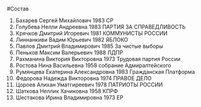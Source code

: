 #Состав
1. Бахарев Сергей Михайлович 1983 СР
2. Голубева Нелли Андреевна 1983 ПАРТИЯ ЗА СПРАВЕДЛИВОСТЬ
3. Крячков Дмитрий Игоревич 1981 КОММУНИСТЫ РОССИИ
4. Линнанкиви Вадим Юрьевич 1982 ЯБЛОКО
5. Павлов Дмитрий Владимирович 1985 За чистые выборы
6. Пеньков Максим Валерьевич 1988 ЛДПР
7. Рахманина Виктория Викторовна 1973 Трудовая партия России
8. Ростова Нина Васильевна 1958 собрание Адмиралтейского
9. Румянцева Екатерина Александровна 1983 Гражданская Платформа
10. Федорова Надежда Викторовна 1974 ПРАВОЕ ДЕЛО
11. Цороев Алихан Уматгиреевич 1978 ПАТРИОТЫ РОССИИ
12. Шаткова Неллик Хачиковна 1958 КПРФ
13. Шестакова Ирина Владимировна 1973 ЕР
